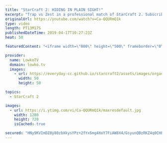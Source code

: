 ```yaml
---
title: "StarCraft 2: HIDING IN PLAIN SIGHT!"
excerpt: "Trap vs Zest in a professional match of StarCraft 2. Subscribe for more videos: http://lowko.tv/youtube More StarCraft 2 commentary: https://youtu.be/RXG4YYnO5Qw  Trap feels cheeky this game and decides to put a Stargate in the center of the map, one of the locations that is very obvious but surprisingly"
originalUrl: https://youtube.com/watch?v=Ca-QQURmQ1k
type: video
length: PT13M17S
publishedDateTime: 2019-04-17T10:27:23Z
heat: 50

featuredContent: "<iframe width=\"800\" height=\"500\" frameborder=\"0\" src=\"https://www.youtube.com/embed/Ca-QQURmQ1k\" allow=\"accelerometer; autoplay; encrypted-media; gyroscope; picture-in-picture\" allowfullscreen></iframe>"

provider:
  name: LowkoTV
  domain: lowko.tv
  images:
    - url: https://everyday-cc.github.io/starcraft2/assets/images/organizations/lowko.tv-50x50.jpg
      width: 50
      height: 50

topics:
  - StarCraft 2

images:
  - url: https://i.ytimg.com/vi/Ca-QQURmQ1k/maxresdefault.jpg
    width: 1280
    height: 720
    isCached: true

secured: "HNy9KVImDZ8y80zbXkysYPz+2fYx5mg4XoY7FiAW8X4/GsyunQBzRKZ4q0CHEv/zgVmXplK3mgIR8a291z87fGTBC6krh82bGkVUv6N7DYZ39fQbmALwUThEjAPbL2noUV6DSbOAQXDihuZjjklr7582xLwPX7AJjusMw3JDEgSHRZMA6JQ/ftD/xd8HwUNgn6dmk84Gu6YuhLXadF8DLVI45Y3vPSiPAs+LDEKH6iWcRx/bZkCbsOzfdglyED3dyKPEv/KXP9XI7cR0qwCc5MzfNov+RyYpi9UxZImrP3ael2Pl2fL1tvhcYfG9QxcpoBNynuk+aapp2cNEQq9uWYHsiRLpGY73mcoQ1vdeqnxB36MX6cO9kqFN3izPCs9PnVp2GRIBjAL07my9GBySH1bn8tYEdtyKDwgMf3wPhGE=;x2rtOlnHaUGIcHAA4bzWcg=="
---
```


